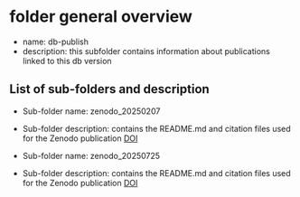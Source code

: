<!---
This README.md was generated by Irene Martorelli on 2025-07-25
--->

# folder general overview 

- name: db-publish
- description: this subfolder contains information about publications linked to this db version

## List of sub-folders and description 

- Sub-folder name: zenodo_20250207
- Sub-folder description: contains the README.md and citation files used for the Zenodo publication [DOI](https://doi.org/10.5281/zenodo.14826294)

- Sub-folder name: zenodo_20250725
- Sub-folder description: contains the README.md and citation files used for the Zenodo publication [DOI]()